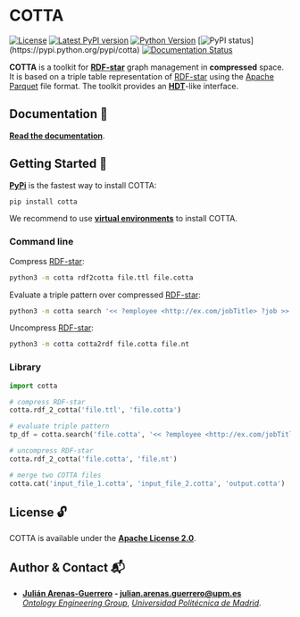 # COTTA

[![License](https://img.shields.io/pypi/l/cotta.svg)](https://github.com/arenas-guerrero-julian/cotta/blob/main/LICENSE)
[![Latest PyPI version](https://img.shields.io/pypi/v/cotta?style=flat)](https://pypi.python.org/pypi/cotta)
[![Python Version](https://img.shields.io/pypi/pyversions/cotta.svg)](https://pypi.python.org/pypi/cott)
[![PyPI status](https://img.shields.io:/pypi/status/cotta?)](https://pypi.python.org/pypi/cotta)
[![Documentation Status](https://readthedocs.org/projects/cotta/badge/?version=latest)](https://cotta.readthedocs.io/en/latest/?badge=latest)

**COTTA** is a toolkit for **[RDF-star](https://w3c.github.io/rdf-star/cg-spec/2021-12-17.html)** graph management in **compressed** space. It is based on a triple table representation of [RDF-star](https://w3c.github.io/rdf-star/cg-spec/2021-12-17.html) using the [Apache Parquet](https://parquet.apache.org/) file format. The toolkit provides an **[HDT](https://www.rdfhdt.org/)**-like interface.

## Documentation :bookmark_tabs:

**[Read the documentation](https://cotta.readthedocs.io/en/latest/documentation/)**.

## Getting Started :rocket:

**[PyPi](https://pypi.org/project/cotta/)** is the fastest way to install COTTA:
```bash
pip install cotta
```

We recommend to use **[virtual environments](https://docs.python.org/3/library/venv.html#)** to install COTTA.

### Command line

Compress [RDF-star](https://w3c.github.io/rdf-star/cg-spec/2021-12-17.html):
```bash
python3 -m cotta rdf2cotta file.ttl file.cotta
```

Evaluate a triple pattern over compressed [RDF-star](https://w3c.github.io/rdf-star/cg-spec/2021-12-17.html):
```bash
python3 -m cotta search '<< ?employee <http://ex.com/jobTitle> ?job >> <http://ex.com/accordingTo> <http://ex.com/employee/22>'
```

Uncompress [RDF-star](https://w3c.github.io/rdf-star/cg-spec/2021-12-17.html):
```bash
python3 -m cotta cotta2rdf file.cotta file.nt
```

### Library

```python
import cotta

# compress RDF-star
cotta.rdf_2_cotta('file.ttl', 'file.cotta')

# evaluate triple pattern
tp_df = cotta.search('file.cotta', '<< ?employee <http://ex.com/jobTitle> ?job >> <http://ex.com/accordingTo> <http://ex.com/employee/22>')

# uncompress RDF-star
cotta.rdf_2_cotta('file.cotta', 'file.nt')

# merge two COTTA files
cotta.cat('input_file_1.cotta', 'input_file_2.cotta', 'output.cotta')
```


## License :unlock:

COTTA is available under the **[Apache License 2.0](https://github.com/cotta/cotta/blob/main/LICENSE)**.

## Author & Contact :mailbox_with_mail:

- **[Julián Arenas-Guerrero](https://github.com/arenas-guerrero-julian/) - [julian.arenas.guerrero@upm.es](mailto:julian.arenas.guerrero@upm.es)**  
*[Ontology Engineering Group](https://oeg.fi.upm.es)*, *[Universidad Politécnica de Madrid](https://www.upm.es/internacional)*.